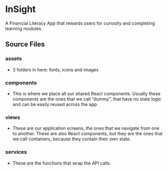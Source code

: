 # InSight
A Financial Literacy App that rewards users for curiosity and completing learning modules.



## Source Files
### assets 
  * 3 folders in here: fonts, icons and images

### components 
  * This is where we place all our shared React components. Usually these components are the ones that we call “dummy”, that have no state logic and can be easily reused across the app.

### views 
  * These are our application screens, the ones that we navigate from one to another. These are also React components, but they are the ones that we call containers, because they contain their own state.
### services 
  *  These are the functions that wrap the API calls.